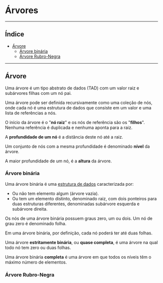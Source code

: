 <h1>Árvores</h1>

---

<h2>Índice</h2>

- [Árvore](#árvore)
  - [Árvore binária](#árvore-binária)
  - [Árvore Rubro-Negra](#árvore-rubro-negra)

---

## Árvore

Uma árvore é um tipo abstrato de dados (TAD) com um valor raiz e subárvores filhas com um nó pai.

Uma árvore pode ser definida recursivamente como uma coleção de nós, onde cada nó é uma estrutura de dados que consiste em um valor e uma lista de referências a nós.

O início da árvore é o "**nó raiz**" e os nós de referência são os "**filhos**". Nenhuma referência é duplicada e nenhuma aponta para a raiz.

A **profundidade de um nó** é a distância deste nó até a raiz.

Um conjunto de nós com a mesma profundidade é denominado **nível** da árvore.

A maior profundidade de um nó, é a **altura** da árvore.

### Árvore binária

Uma árvore binária é uma [estrutura de dados](## "Uma estrutura de dados é uma coleção tanto de valores (e seus relacionamentos) quanto de operações (sobre os valores e estruturas decorrentes).") caracterizada por:

- Ou não tem elemento algum (árvore vazia).
- Ou tem um elemento distinto, denominado raiz, com dois ponteiros para duas estruturas diferentes, denominadas subárvore esquerda e subárvore direita.

Os nós de uma árvore binária possuem graus zero, um ou dois. Um nó de grau zero é denominado folha.

Em uma árvore binária, por definição, cada nó poderá ter até duas folhas.

Uma árvore **estritamente binária**, ou **quase completa**, é uma árvore na qual todo nó tem zero ou duas folhas.

Uma árvore binária **completa** é uma árvore em que todos os níveis têm o máximo número de elementos.


### Árvore Rubro-Negra
